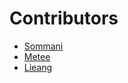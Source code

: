 # Contributors

- [Sommani](sommani@github.com)
- [Metee](metee@github.com)
- [Lieang](lieang@github.com)
